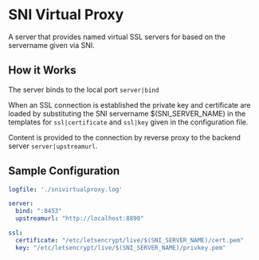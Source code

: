 # SNI Virtual Proxy
A server that provides named virtual SSL servers for based on the servername given via SNI.

## How it Works

The server binds to the local port `server|bind`

When an SSL connection is established the private key and certificate are loaded by substituting the SNI servername $(SNI_SERVER_NAME) in the templates for `ssl|certificate` and `ssl|key` given in the configuration file.

Content is provided to the connection by reverse proxy to the backend server `server|upstreamurl`.

## Sample Configuration

```yaml
logfile: './snivirtualproxy.log'

server:
  bind: ":8453"
  upstreamurl: "http://localhost:8890"

ssl:
  certificate: "/etc/letsencrypt/live/$(SNI_SERVER_NAME)/cert.pem"
  key: "/etc/letsencrypt/live/$(SNI_SERVER_NAME)/privkey.pem"
```